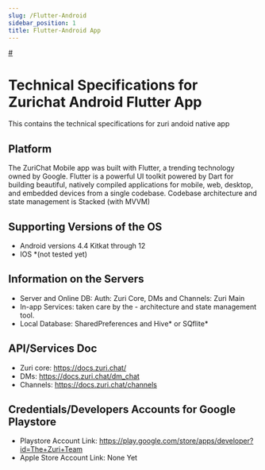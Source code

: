 ```yaml
---
slug: /Flutter-Android
sidebar_position: 1
title: Flutter-Android App
---
```


[#](#anchors-in-markdown)
# Technical Specifications for Zurichat Android Flutter App #

This contains the technical specifications for zuri andoid native app
## Platform
The ZuriChat Mobile app was built with Flutter, a trending technology owned by Google. Flutter is a powerful UI toolkit powered by Dart for building beautiful, natively compiled applications for mobile, web, desktop, and embedded devices from a single codebase. Codebase architecture and state management is Stacked (with MVVM)

## Supporting Versions of the OS
- Android versions 4.4 Kitkat through 12
- IOS *(not tested yet)


## Information on the Servers
- Server and Online DB: Auth: Zuri Core, DMs and Channels: Zuri Main
- In-app Services: taken care by the - architecture and state management tool.
- Local Database: SharedPreferences and Hive* or SQflite* 

## API/Services Doc
- Zuri core: https://docs.zuri.chat/
- DMs: https://docs.zuri.chat/dm_chat
- Channels: https://docs.zuri.chat/channels

## Credentials/Developers Accounts for Google Playstore
- Playstore Account Link: https://play.google.com/store/apps/developer?id=The+Zuri+Team
- Apple Store Account Link: None Yet
